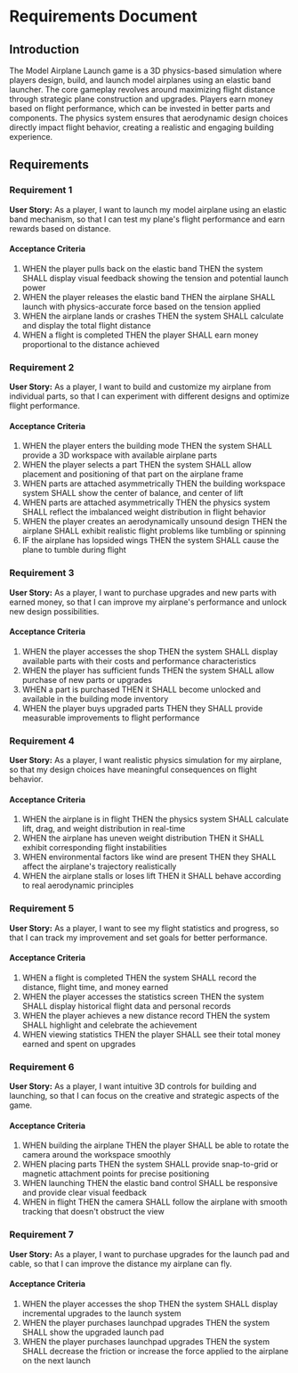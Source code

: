# Requirements Document

## Introduction

The Model Airplane Launch game is a 3D physics-based simulation where players design, build, and launch model airplanes using an elastic band launcher. The core gameplay revolves around maximizing flight distance through strategic plane construction and upgrades. Players earn money based on flight performance, which can be invested in better parts and components. The physics system ensures that aerodynamic design choices directly impact flight behavior, creating a realistic and engaging building experience.

## Requirements

### Requirement 1

**User Story:** As a player, I want to launch my model airplane using an elastic band mechanism, so that I can test my plane's flight performance and earn rewards based on distance.

#### Acceptance Criteria

1. WHEN the player pulls back on the elastic band THEN the system SHALL display visual feedback showing the tension and potential launch power
2. WHEN the player releases the elastic band THEN the airplane SHALL launch with physics-accurate force based on the tension applied
3. WHEN the airplane lands or crashes THEN the system SHALL calculate and display the total flight distance
4. WHEN a flight is completed THEN the player SHALL earn money proportional to the distance achieved

### Requirement 2

**User Story:** As a player, I want to build and customize my airplane from individual parts, so that I can experiment with different designs and optimize flight performance.

#### Acceptance Criteria

1. WHEN the player enters the building mode THEN the system SHALL provide a 3D workspace with available airplane parts
2. WHEN the player selects a part THEN the system SHALL allow placement and positioning of that part on the airplane frame
3. WHEN parts are attached asymmetrically THEN the building workspace system SHALL show the center of balance, and center of lift
4. WHEN parts are attached asymmetrically THEN the physics system SHALL reflect the imbalanced weight distribution in flight behavior
5. WHEN the player creates an aerodynamically unsound design THEN the airplane SHALL exhibit realistic flight problems like tumbling or spinning
6. IF the airplane has lopsided wings THEN the system SHALL cause the plane to tumble during flight

### Requirement 3

**User Story:** As a player, I want to purchase upgrades and new parts with earned money, so that I can improve my airplane's performance and unlock new design possibilities.

#### Acceptance Criteria

1. WHEN the player accesses the shop THEN the system SHALL display available parts with their costs and performance characteristics
2. WHEN the player has sufficient funds THEN the system SHALL allow purchase of new parts or upgrades
3. WHEN a part is purchased THEN it SHALL become unlocked and available in the building mode inventory
4. WHEN the player buys upgraded parts THEN they SHALL provide measurable improvements to flight performance

### Requirement 4

**User Story:** As a player, I want realistic physics simulation for my airplane, so that my design choices have meaningful consequences on flight behavior.

#### Acceptance Criteria

1. WHEN the airplane is in flight THEN the physics system SHALL calculate lift, drag, and weight distribution in real-time
2. WHEN the airplane has uneven weight distribution THEN it SHALL exhibit corresponding flight instabilities
3. WHEN environmental factors like wind are present THEN they SHALL affect the airplane's trajectory realistically
4. WHEN the airplane stalls or loses lift THEN it SHALL behave according to real aerodynamic principles

### Requirement 5

**User Story:** As a player, I want to see my flight statistics and progress, so that I can track my improvement and set goals for better performance.

#### Acceptance Criteria

1. WHEN a flight is completed THEN the system SHALL record the distance, flight time, and money earned
2. WHEN the player accesses the statistics screen THEN the system SHALL display historical flight data and personal records
3. WHEN the player achieves a new distance record THEN the system SHALL highlight and celebrate the achievement
4. WHEN viewing statistics THEN the player SHALL see their total money earned and spent on upgrades

### Requirement 6

**User Story:** As a player, I want intuitive 3D controls for building and launching, so that I can focus on the creative and strategic aspects of the game.

#### Acceptance Criteria

1. WHEN building the airplane THEN the player SHALL be able to rotate the camera around the workspace smoothly
2. WHEN placing parts THEN the system SHALL provide snap-to-grid or magnetic attachment points for precise positioning
3. WHEN launching THEN the elastic band control SHALL be responsive and provide clear visual feedback
4. WHEN in flight THEN the camera SHALL follow the airplane with smooth tracking that doesn't obstruct the view

### Requirement 7

**User Story:** As a player, I want to purchase upgrades for the launch pad and cable, so that I can improve the distance my airplane can fly.

#### Acceptance Criteria

1. WHEN the player accesses the shop THEN the system SHALL display incremental upgrades to the launch system
2. WHEN the player purchases launchpad upgrades THEN the system SHALL show the upgraded launch pad
3. WHEN the player purchases launchpad upgrades THEN the system SHALL decrease the friction or increase the force applied to the airplane on the next launch